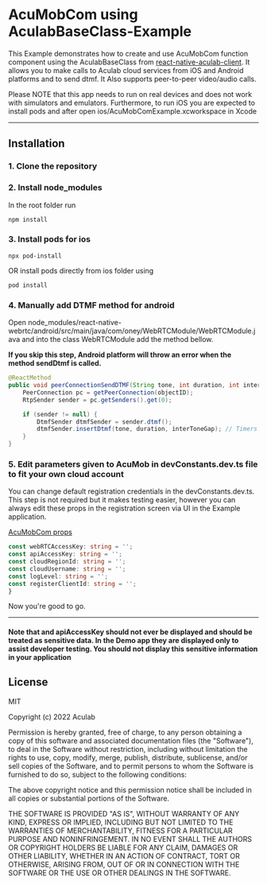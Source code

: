 # AcuMobCom using AculabBaseClass-Example

This Example demonstrates how to create and use AcuMobCom function component using the AculabBaseClass from [react-native-aculab-client](https://www.npmjs.com/package/@aculab-com/react-native-aculab-client). It allows you to make calls to Aculab cloud services from iOS and Android platforms and to send dtmf. It Also supports peer-to-peer video/audio calls.

Please NOTE that this app needs to run on real devices and does not work with simulators and emulators. Furthermore, to run iOS you are expected to install pods and after open ios/AcuMobComExample.xcworkspace in Xcode

---

## Installation

### 1. Clone the repository

### 2. Install node_modules

In the root folder run

``` node
npm install
```

### 3. Install pods for ios

``` node
npx pod-install
```

OR install pods directly from ios folder using

``` node
pod install
```

### 4. Manually add DTMF method for android

Open node_modules/react-native-webrtc/android/src/main/java/com/oney/WebRTCModule/WebRTCModule.java and into the class WebRTCModule add the method bellow.

**If you skip this step, Android platform will throw an error when the method sendDtmf is called.**

``` java
@ReactMethod
public void peerConnectionSendDTMF(String tone, int duration, int interToneGap, int objectID) {
    PeerConnection pc = getPeerConnection(objectID);
    RtpSender sender = pc.getSenders().get(0);

    if (sender != null) {
        DtmfSender dtmfSender = sender.dtmf();
        dtmfSender.insertDtmf(tone, duration, interToneGap); // Timers are in ms
    }
}
```

### 5. Edit parameters given to AcuMob in devConstants.dev.ts file to fit your own cloud account

You can change default registration credentials in the devConstants.dev.ts.
This step is not required but it makes testing easier, however you can always edit these props in the registration screen via UI in the Example application.

[AcuMobCom props](https://github.com/aculab-com/AcuMobCom-Example/blob/main/devConstants.dev.ts)

```typescript
const webRTCAccessKey: string = '';
const apiAccessKey: string = '';
const cloudRegionId: string = '';
const cloudUsername: string = '';
const logLevel: string = '';
const registerClientId: string = '';
}
```

Now you're good to go.

---

#### Note that and apiAccessKey should not ever be displayed and should be treated as sensitive data. In the Demo app they are displayed only to assist developer testing. You should not display this sensitive information in your application

## License

MIT

Copyright (c) 2022 Aculab

Permission is hereby granted, free of charge, to any person obtaining a copy
of this software and associated documentation files (the "Software"), to deal
in the Software without restriction, including without limitation the rights
to use, copy, modify, merge, publish, distribute, sublicense, and/or sell
copies of the Software, and to permit persons to whom the Software is
furnished to do so, subject to the following conditions:

The above copyright notice and this permission notice shall be included in all
copies or substantial portions of the Software.

THE SOFTWARE IS PROVIDED "AS IS", WITHOUT WARRANTY OF ANY KIND, EXPRESS OR
IMPLIED, INCLUDING BUT NOT LIMITED TO THE WARRANTIES OF MERCHANTABILITY,
FITNESS FOR A PARTICULAR PURPOSE AND NONINFRINGEMENT. IN NO EVENT SHALL THE
AUTHORS OR COPYRIGHT HOLDERS BE LIABLE FOR ANY CLAIM, DAMAGES OR OTHER
LIABILITY, WHETHER IN AN ACTION OF CONTRACT, TORT OR OTHERWISE, ARISING FROM,
OUT OF OR IN CONNECTION WITH THE SOFTWARE OR THE USE OR OTHER DEALINGS IN THE
SOFTWARE.
